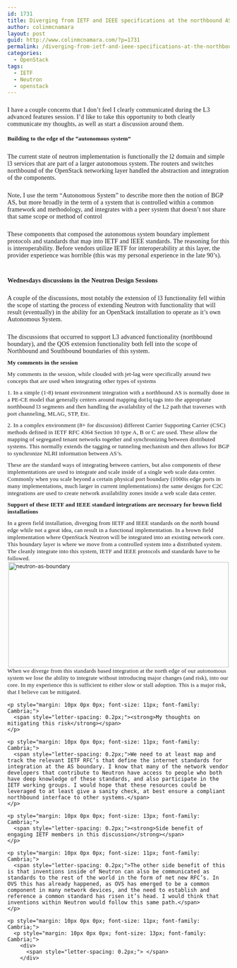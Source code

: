 ```yaml
---
id: 1731
title: Diverging from IETF and IEEE specifications at the northbound AS boundary of OpenStack
author: colinmcnamara
layout: post
guid: http://www.colinmcnamara.com/?p=1731
permalink: /diverging-from-ietf-and-ieee-specifications-at-the-northbound-as-boundary-of-openstack/
categories:
  - OpenStack
tags:
  - IETF
  - Neutron
  - openstack
---
```

<p style="margin: 24px 0px 0px; font-size: 14px; font-family: Cambria;">
  <span style="letter-spacing: 0.2px;">I have a couple concerns that I don’t feel I clearly communicated during the L3 advanced features session. I’d like to take this opportunity to both clearly communicate my thoughts, as well as start a discussion around them.</span>
</p>

<p style="margin: 0px; font-size: 14px; font-family: Cochin; min-height: 17px;">
  <strong style="letter-spacing: 0.2px; font-family: Cambria; font-size: 13px;"> </strong>
</p>

<p style="margin: 0px; font-size: 14px; font-family: Cochin; min-height: 17px;">
  <strong style="letter-spacing: 0.2px; font-family: Cambria; font-size: 13px;">Building to the edge of the &#8220;autonomous system&#8221;</strong>
</p>

<p style="margin: 24px 0px 0px; font-size: 14px; font-family: Cambria;">
  <span style="letter-spacing: 0.2px;">The current state of neutron implementation is functionally the l2 domain and simple l3 services that are part of a larger autonomous system. The routers and switches northbound of the OpenStack networking layer handled the abstraction and integration of the components.</span>
</p>

<p style="margin: 24px 0px 0px; font-size: 14px; font-family: Cambria;">
  <span style="letter-spacing: 0.2px;">Note, I use the term “Autonomous System” to describe more then the notion of BGP AS, but more broadly in the term of a system that is controlled within a common framework and methodology, and integrates with a peer system that doesn’t not share that same scope or method of control</span>
</p>

<p style="margin: 24px 0px 0px; font-size: 14px; font-family: Cambria;">
  <span style="letter-spacing: 0.2px;">These components that composed the autonomous system boundary implement protocols and standards that map into IETF and IEEE standards. The reasoning for this is interoperability. Before vendors utilize IETF for interoperability at this layer, the provider experience was horrible (this was my personal experience in the late 90’s).</span>
</p>

<p style="margin: 0px; font-size: 14px; font-family: Cochin; min-height: 17px;">
  <p style="margin: 24px 0px 0px; font-size: 14px; font-family: Cambria;">
    <span style="letter-spacing: 0.2px;"><strong>Wednesdays discussions in the Neutron Design Sessions</strong></span>
  </p>
  
  <p style="margin: 24px 0px 0px; font-size: 14px; font-family: Cambria;">
    <span style="letter-spacing: 0.2px;">A couple of the discussions, most notably the extension of l3 functionality fell within the scope of starting the process of extending Neutron with functionality that will result (eventually) in the ability for an OpenStack installation to operate as it’s own Autonomous System.</span>
  </p>
  
  <p style="margin: 24px 0px 0px; font-size: 14px; font-family: Cambria;">
    <span style="letter-spacing: 0.2px;">The discussions that occurred to support L3 advanced functionality (northbound boundary), and the QOS extension functionality both fell into the scope of Northbound and Southbound boundaries of this system.</span>
  </p>
  
  <p style="margin: 10px 0px 0px; font-size: 13px; font-family: Cambria;">
    <span style="letter-spacing: 0.2px;"><strong>My comments in the session</strong></span>
  </p>
  
  <p style="margin: 10px 0px 0px; font-size: 13px; font-family: Cambria;">
    <span style="letter-spacing: 0.2px;">My comments in the session, while clouded with jet-lag were specifically around two concepts that are used when integrating other types of systems </span>
  </p>
  
  <p style="margin: 10px 0px 0px; font-size: 13px; font-family: Cambria;">
    <span style="letter-spacing: 0.2px;">1. In a simple (1-8) tenant environment integration with a northbound AS is normally done in a PE-CE model that generally centers around mapping dot1q tags into the appropriate northbound l3 segments and then handling the availability of the L2 path that traverses with port channeling, MLAG, STP, Etc.</span>
  </p>
  
  <p style="margin: 10px 0px 0px; font-size: 13px; font-family: Cambria;">
    <span style="letter-spacing: 0.2px;">2. In a complex environment (8+ for discussion) different Carrier Supporting Carrier (CSC) methods defined in IETF RFC 4364 Section 10 type A, B or C are used. These allow the mapping of segregated tenant networks together and synchronizing between distributed systems. This normally extends the tagging or tunneling mechanism and then allows for BGP to synchronize NLRI information between AS’s.</span>
  </p>
  
  <p style="margin: 10px 0px 0px; font-size: 13px; font-family: Cambria;">
    <span style="letter-spacing: 0.2px;">These are the standard ways of integrating between carriers, but also components of these implementations are used to integrate and scale inside of a single web scale data center. Commonly when you scale beyond a certain physical port boundary (1000is edge ports in many implementations, much larger in current implementations) the same designs for C2C integrations are used to create network availability zones inside a web scale data center. </span>
  </p>
  
  <p style="margin: 10px 0px 0px; font-size: 13px; font-family: Cambria;">
    <span style="letter-spacing: 0.2px;"><strong>Support of these IETF and IEEE standard integrations are necessary for brown field installations</strong></span>
  </p>
  
  <p style="margin: 10px 0px 0px; font-size: 13px; font-family: Cambria;">
    <span style="letter-spacing: 0.2px;">In a green field installation, diverging from IETF and IEEE standards on the north bound edge while not a great idea, can result in a functional implementation. In a brown field implementation where OpenStack Neutron will be integrated into an existing network core. This boundary layer is where we move from a controlled system into a distributed system. The cleanly integrate into this system, IETF and IEEE protocols and standards have to be followed. </span>
  </p>
  
  <p style="margin: 0px; font-size: 12px;">
    <p style="margin: 0px; font-size: 12px;">
      <img style="display: block; margin-left: auto; margin-right: auto;" title="neutron-as-boundary.png" alt="neutron-as-boundary" src="http://www.colinmcnamara.com/wp-content/uploads/2013/11/neutron-as-boundary.png" width="500" height="239" border="0" /><span style="font-family: Cambria; font-size: 13px; letter-spacing: 0.2px;">When we diverge from this standards based integration at the north edge of our autonomous system we lose the ability to integrate without introducing major changes (and risk), into our core. In my experience this is sufficient to either slow or stall adoption. This is a major risk, that I believe can be mitigated.</span>
    </p>
    
    <p style="margin: 10px 0px 0px; font-size: 11px; font-family: Cambria;">
      <span style="letter-spacing: 0.2px;"><strong>My thoughts on mitigating this risk</strong></span>
    </p>
    
    <p style="margin: 10px 0px 0px; font-size: 11px; font-family: Cambria;">
      <span style="letter-spacing: 0.2px;">We need to at least map and track the relevant IETF RFC’s that define the internet standards for integration at the AS boundary. I know that many of the network vendor developers that contribute to Neutron have access to people who both have deep knowledge of these standards, and also participate in the IETF working groups. I would hope that these resources could be leveraged to at least give a sanity check, at best ensure a compliant northbound interface to other systems.</span>
    </p>
    
    <p style="margin: 10px 0px 0px; font-size: 13px; font-family: Cambria;">
      <span style="letter-spacing: 0.2px;"><strong>Side benefit of engaging IETF members in this discussion</strong></span>
    </p>
    
    <p style="margin: 10px 0px 0px; font-size: 11px; font-family: Cambria;">
      <span style="letter-spacing: 0.2px;">The other side benefit of this is that inventions inside of Neutron can also be communicated as standards to the rest of the world in the form of net new RFC’s. In OVS this has already happened, as OVS has emerged to be a common component in many network devices, and the need to establish and reference a common standard has risen it’s head. I would think that inventions within Neutron would follow this same path.</span>
    </p>
    
    <p style="margin: 10px 0px 0px; font-size: 11px; font-family: Cambria;">
      <p style="margin: 10px 0px 0px; font-size: 13px; font-family: Cambria;">
        <div>
          <span style="letter-spacing: 0.2px;"> </span>
        </div>